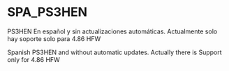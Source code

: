 # SPA_PS3HEN

PS3HEN En español y sin actualizaciones automáticas.
Actualmente solo hay soporte solo para 4.86 HFW


Spanish PS3HEN and without automatic updates.
Actually there is Support only for 4.86 HFW
